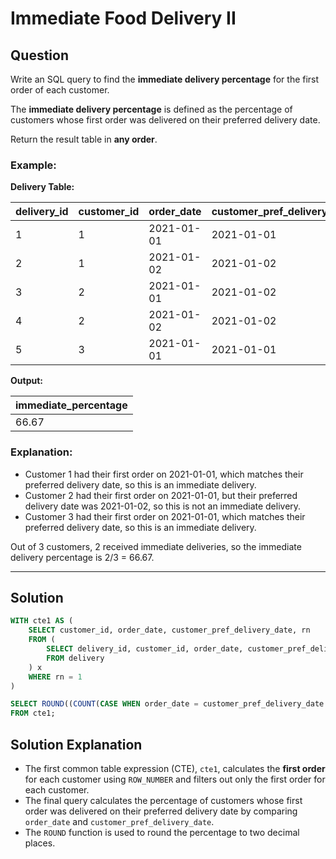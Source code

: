 
# Immediate Food Delivery II

## Question

Write an SQL query to find the **immediate delivery percentage** for the first order of each customer.

The **immediate delivery percentage** is defined as the percentage of customers whose first order was delivered on their preferred delivery date.

Return the result table in **any order**.

### Example:

**Delivery Table:**

| delivery_id | customer_id | order_date | customer_pref_delivery_date |
|-------------|-------------|------------|-----------------------------|
| 1           | 1           | 2021-01-01 | 2021-01-01                  |
| 2           | 1           | 2021-01-02 | 2021-01-02                  |
| 3           | 2           | 2021-01-01 | 2021-01-02                  |
| 4           | 2           | 2021-01-02 | 2021-01-02                  |
| 5           | 3           | 2021-01-01 | 2021-01-01                  |

**Output:**

| immediate_percentage |
|----------------------|
| 66.67                |

### Explanation:

- Customer 1 had their first order on 2021-01-01, which matches their preferred delivery date, so this is an immediate delivery.
- Customer 2 had their first order on 2021-01-01, but their preferred delivery date was 2021-01-02, so this is not an immediate delivery.
- Customer 3 had their first order on 2021-01-01, which matches their preferred delivery date, so this is an immediate delivery.

Out of 3 customers, 2 received immediate deliveries, so the immediate delivery percentage is 2/3 = 66.67.

---

## Solution

```sql
WITH cte1 AS (
    SELECT customer_id, order_date, customer_pref_delivery_date, rn
    FROM (
        SELECT delivery_id, customer_id, order_date, customer_pref_delivery_date, ROW_NUMBER() OVER(PARTITION BY customer_id ORDER BY order_date) AS rn
        FROM delivery
    ) x
    WHERE rn = 1
)

SELECT ROUND((COUNT(CASE WHEN order_date = customer_pref_delivery_date THEN 1 END) / COUNT(customer_id)) * 100, 2) AS immediate_percentage
FROM cte1;
```

## Solution Explanation

- The first common table expression (CTE), `cte1`, calculates the **first order** for each customer using `ROW_NUMBER` and filters out only the first order for each customer.
- The final query calculates the percentage of customers whose first order was delivered on their preferred delivery date by comparing `order_date` and `customer_pref_delivery_date`.
- The `ROUND` function is used to round the percentage to two decimal places.
